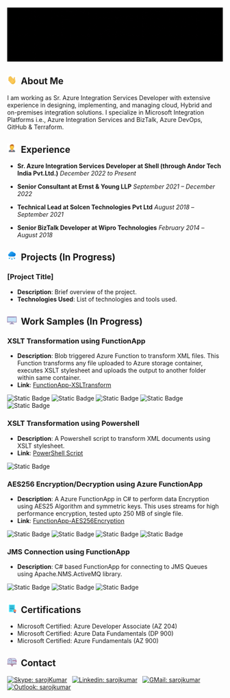 <!-- # Hi, I'm Saroj Kumar&nbsp;&nbsp;<img src="Images/gif/wave.gif" width="22" alt="Wave" /> -->

![Profile Banner](Images/banner/banner.gif)

## <img src="Images/gif/wave.gif" width="22" alt="Wave" />&nbsp;&nbsp;About Me

I am working as Sr. Azure Integration Services Developer with extensive experience in designing, implementing, and managing cloud, Hybrid and on-premises integration solutions. I specialize in Microsoft Integration Platforms i.e., Azure Integration Services and BizTalk, Azure DevOps, GitHub & Terraform.

<!-- ## <img src="Images/gif/icons8-mind-map.gif" width="22" alt="Wave" />&nbsp;&nbsp;Skills

- **Integration Services**: Azure Logic Apps, Data Factory, API Management, Function App, Durable Function, Service Bus, Event Grid, Storage Account, Key Vault, ARM Template, Application Insights, Log Analytics
- **BizTalk**: Schema, Map, Orchestration, Pipeline Component, BRE, ESB Itinerary, WCF Behavior, Orchestration Extender, Messaging Extender
- **Programming Languages**: C#, PowerShell, SQL, U-SQL, Python (Basics), JavaScript
- **Databases**: SQL Server, Azure SQL Database, Azure Cosmos DB
- **DevOps**: GitHub Actions, Azure DevOps pipelines, Terraform (IAC)
- **Tools**: Visual Studio, Postman, VS Code, Git Bash
- **APIs**: RESTful APIs, OData APIs -->

## <img src="Images/gif/icons8-professional.gif" width="22" />&nbsp;&nbsp;Experience

- **Sr. Azure Integration Services Developer at Shell (through Andor Tech India Pvt.Ltd.)**
  *December 2022 to Present*

- **Senior Consultant at Ernst & Young LLP**
  *September 2021 – December 2022*

- **Technical Lead at Solcen Technologies Pvt Ltd**
  *August 2018 –September 2021*

- **Senior BizTalk Developer at Wipro Technologies**
  *February 2014 –August 2018*

## <img src="Images/gif/icons8-cloud-development.gif" width="22" alt="Wave" />&nbsp;&nbsp;Projects (In Progress)

### [Project Title]
- **Description**: Brief overview of the project.
- **Technologies Used**: List of technologies and tools used.

## <img src="Images/gif/icons8-monitor.gif" width="22" />&nbsp;&nbsp;Work Samples (In Progress)

### XSLT Transformation using FunctionApp
  - **Description**: Blob triggered Azure Function to transform XML files. This Function transforms any file uploaded to Azure storage container, executes XSLT stylesheet and uploads the output to another folder within same container.
  - **Link**: [FunctionApp-XSLTransform](https://github.com/Saroj-kr/FunctionApp-XSLTransform)  

![Static Badge](https://img.shields.io/badge/Azure_Function-InProcess-blue) ![Static Badge](https://img.shields.io/badge/Azure_Function-Isolated-blue) ![Static Badge](https://img.shields.io/badge/XSLTransformation-lightgreen) ![Static Badge](https://img.shields.io/badge/.NET8-green) ![Static Badge](https://img.shields.io/badge/C%23-red)

### XSLT Transformation using Powershell
- **Description**: A Powershell script to transform XML documents using XSLT stylesheet.
- **Link**: [PowerShell Script](https://github.com/itssarojkr/Portfolio/tree/master/XSLT-Transform-PSScript)

![Static Badge](https://img.shields.io/badge/PowerShell-blue)

### AES256 Encryption/Decryption using Azure FunctionApp
- **Description**: A Azure FunctionApp in C# to perform data Encryption using AES25 Algorithm and symmetric keys. This uses streams for high performance encryption, tested upto 250 MB of single file.
- **Link**: [FunctionApp-AES256Encryption](https://github.com/itssarojkr/FunctionApp-AES256Encryption)

![Static Badge](https://img.shields.io/badge/Azure_Function-InProcess-blue) ![Static Badge](https://img.shields.io/badge/.NET8-green) ![Static Badge](https://img.shields.io/badge/C%23-red) ![Static Badge](https://img.shields.io/badge/AES256Encryption-teal)

### JMS Connection using FunctionApp
- **Description**: C# based FunctionApp for connecting to JMS Queues using Apache.NMS.ActiveMQ library.

![Static Badge](https://img.shields.io/badge/Azure_Function-InProcess-blue) ![Static Badge](https://img.shields.io/badge/.NET8-green) ![Static Badge](https://img.shields.io/badge/C%23-red)

<!-- ## <img src="Images/gif/icons8-certification.gif" width="22" />&nbsp;&nbsp;Education

- **Certifications**:
  - Microsoft Certified: Azure Developer Associate (AZ 204)
  - Microsoft Certified: Azure Data Fundamentals (DP 900)
  - Microsoft Certified: Azure Fundamentals (AZ 900)
- **Trainings**:
  - Secure storage for Azure Files and Azure Blob Storage
  - Advanced Terraform
  - Postman API Fundamentals Student Expert
  - LFC131: Green Software for Practitioners
- **Degree**:
  - M.S in IT from VIT, Vellore
  - B.S. in IT from Kolhan University, Ranchi -->

## <img src="Images/gif/icons8-certification.gif" width="22" />&nbsp;&nbsp;Certifications
  - Microsoft Certified: Azure Developer Associate (AZ 204)
  - Microsoft Certified: Azure Data Fundamentals (DP 900)
  - Microsoft Certified: Azure Fundamentals (AZ 900)

## <img src="Images/gif/icons8-mailbox.gif" width="22" alt="Wave" />&nbsp;&nbsp;Contact

[![Skype: sarojKumar](https://img.shields.io/badge/Skype-%2300AFF0.svg?style=for-the-badge&logo=Skype&logoColor=white&link=https://join.skype.com/invite/wCj6QgAZhHEN)](https://join.skype.com/invite/wCj6QgAZhHEN)&nbsp;&nbsp;
[![Linkedin: sarojkumar](https://img.shields.io/badge/LinkedIn-0A66C2.svg?style=for-the-badge&logo=LinkedIn&logoColor=white&link=https://www.linkedin.com/in/saroj-kumar-1011)](https://www.linkedin.com/in/saroj-kumar-1011)&nbsp;&nbsp;
[![GMail: sarojkumar](https://img.shields.io/badge/Gmail-EA4335.svg?style=for-the-badge&logo=Gmail&logoColor=white&link=mailto:itssarojkr@gmail.com)](mailto:itssarojkr@gmail.com)&nbsp;&nbsp;
[![Outlook: sarojkumar](https://img.shields.io/badge/Outlook-0078D4?style=for-the-badge&logo=microsoft-outlook&logoColor=white&link=mailto:itssaroj@hotmail.com)](mailto:itssaroj@hotmail.com)
